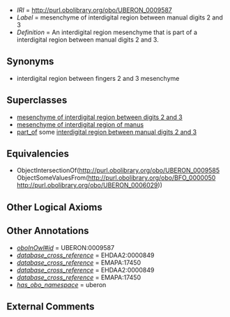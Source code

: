  * *IRI* = http://purl.obolibrary.org/obo/UBERON_0009587
 * *Label* = mesenchyme of interdigital region between manual digits 2 and 3
 * *Definition* = An interdigital region mesenchyme that is part of a interdigital region between manual digits 2 and 3.

## Synonyms

 * interdigital region between fingers 2 and 3 mesenchyme

## Superclasses

 * [mesenchyme of interdigital region between digits 2 and 3](../../UBERON/97/UBERON_0009597.md)
 * [mesenchyme of interdigital region of manus](../../UBERON/00/UBERON_0009600.md)
 * [part_of](../../BFO/50/BFO_0000050.md) some [interdigital region between manual digits 2 and 3](../../UBERON/29/UBERON_0006029.md)

## Equivalencies

 * ObjectIntersectionOf(<http://purl.obolibrary.org/obo/UBERON_0009585> ObjectSomeValuesFrom(<http://purl.obolibrary.org/obo/BFO_0000050> <http://purl.obolibrary.org/obo/UBERON_0006029>))

## Other Logical Axioms


## Other Annotations

 * *[oboInOwl#id](../../id/oboInOwl#id.md)* = UBERON:0009587
 * *[database_cross_reference](../../ef/oboInOwl#hasDbXref.md)* = EHDAA2:0000849
 * *[database_cross_reference](../../ef/oboInOwl#hasDbXref.md)* = EMAPA:17450
 * *[database_cross_reference](../../ef/oboInOwl#hasDbXref.md)* = EHDAA2:0000849
 * *[database_cross_reference](../../ef/oboInOwl#hasDbXref.md)* = EMAPA:17450
 * *[has_obo_namespace](../../ce/oboInOwl#hasOBONamespace.md)* = uberon

## External Comments

